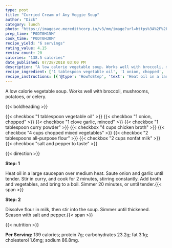 ```yaml
---
type: post
title: "Curried Cream of Any Veggie Soup"
author: "Dick"
category: lunch
photo: "https://imagesvc.meredithcorp.io/v3/mm/image?url=https%3A%2F%2Fimages.media-allrecipes.com%2Fuserphotos%2F2132923.jpg"
prep_time: "P0DT0H15M"
cook_time: "P0DT0H30M"
recipe_yield: "6 servings"
rating_value: 4.15
review_count: 20
calories: "138.5 calories"
date_published: 07/28/2018 03:00 PM
description: "A low calorie vegetable soup. Works well with broccoli, mushrooms, potatoes, or celery."
recipe_ingredient: ['1 tablespoon vegetable oil', '1 onion, chopped', '1 clove garlic, minced', '1 tablespoon curry powder', '4 cups chicken broth', '4 cups chopped mixed vegetables', '2 tablespoons all-purpose flour', '2 cups nonfat milk', 'salt and pepper to taste']
recipe_instructions: [{'@type': 'HowToStep', 'text': 'Heat oil in a large saucepan over medium heat. Saute onion and garlic until tender. Stir in curry, and cook for 2 minutes, stirring constantly. Add broth and vegetables, and bring to a boil. Simmer 20 minutes, or until tender.\n'}, {'@type': 'HowToStep', 'text': 'Dissolve flour in milk, then stir into the soup. Simmer until thickened. Season with salt and pepper.\n'}]
---
```


A low calorie vegetable soup. Works well with broccoli, mushrooms, potatoes, or celery. 

{{< boldheading >}}

{{< checkbox "1 tablespoon vegetable oil" >}}
{{< checkbox "1  onion, chopped" >}}
{{< checkbox "1 clove garlic, minced" >}}
{{< checkbox "1 tablespoon curry powder" >}}
{{< checkbox "4 cups chicken broth" >}}
{{< checkbox "4 cups chopped mixed vegetables" >}}
{{< checkbox "2 tablespoons all-purpose flour" >}}
{{< checkbox "2 cups nonfat milk" >}}
{{< checkbox "salt and pepper to taste" >}}


{{< direction >}}

**Step: 1**

Heat oil in a large saucepan over medium heat. Saute onion and garlic until tender. Stir in curry, and cook for 2 minutes, stirring constantly. Add broth and vegetables, and bring to a boil. Simmer 20 minutes, or until tender.{{< span >}}

**Step: 2**

Dissolve flour in milk, then stir into the soup. Simmer until thickened. Season with salt and pepper.{{< span >}}

{{< nutrition >}}

**Per Serving:** 139 calories; protein 7g; carbohydrates 23.2g; fat 3.1g; cholesterol 1.6mg; sodium 86.8mg.